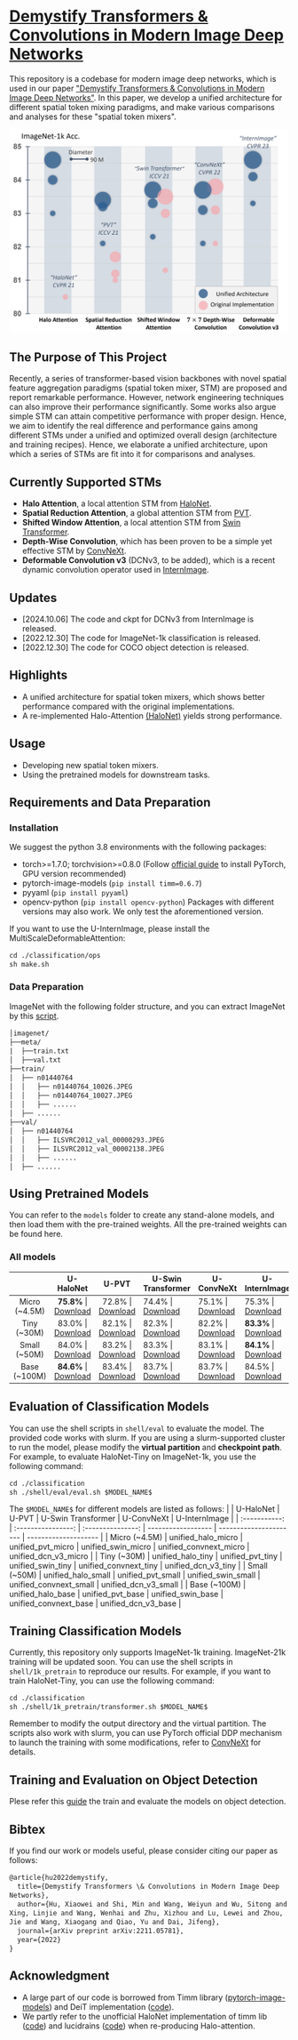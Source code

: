 # [Demystify Transformers & Convolutions in Modern Image Deep Networks](https://arxiv.org/abs/2211.05781)

This repository is a codebase for modern image deep networks, which is used in our paper ["Demystify Transformers & Convolutions in Modern Image Deep Networks"](https://arxiv.org/abs/2211.05781). In this paper, we develop a unified architecture for different spatial token mixing paradigms, and make various comparisons and analyses for these "spatial token mixers". 

![Figure1](figures/stm-evaluation.png) 

## The Purpose of This Project
 Recently, a series of transformer-based vision backbones with novel spatial feature aggregation paradigms (spatial token mixer, STM) are proposed and report remarkable performance. However, network engineering techniques can also improve their performance significantly. Some works also argue simple STM can attain competitive performance with proper design. Hence, we aim to identify the real difference and performance gains among different STMs under a unified and optimized overall design (architecture and training recipes). Hence, we elaborate a unified architecture, upon which a series of STMs are fit into it for comparisons and analyses.

## Currently Supported STMs
+ **Halo Attention**, a local attention STM from [HaloNet](https://openaccess.thecvf.com/content/CVPR2021/html/Vaswani_Scaling_Local_Self-Attention_for_Parameter_Efficient_Visual_Backbones_CVPR_2021_paper.html).
+ **Spatial Reduction Attention**, a global attention STM from [PVT](https://github.com/whai362/PVT).
+ **Shifted Window Attention**, a local attention STM from [Swin Transformer](https://github.com/microsoft/Swin-Transformer).
+ **Depth-Wise Convolution**, which has been proven to be a simple yet effective STM by [ConvNeXt](https://github.com/facebookresearch/ConvNeXt).
+ **Deformable Convolution v3** (DCNv3, to be added), which is a recent dynamic convolution operator used in [InternImage](https://github.com/OpenGVLab/InternImage).


## Updates
+ [2024.10.06] The code and ckpt for DCNv3 from InternImage is released.
+ [2022.12.30] The code for ImageNet-1k classification is released.
+ [2022.12.30] The code for COCO object detection is released.

## Highlights
+ A unified architecture for spatial token mixers, which shows better performance compared with the original implementations.
+ A re-implemented Halo-Attention [(HaloNet)](https://openaccess.thecvf.com/content/CVPR2021/html/Vaswani_Scaling_Local_Self-Attention_for_Parameter_Efficient_Visual_Backbones_CVPR_2021_paper.html) yields strong performance.

## Usage
+ Developing new spatial token mixers.
+ Using the pretrained models for downstream tasks.

## Requirements and Data Preparation
### Installation
We suggest the python 3.8 environments with the following packages:
+ torch>=1.7.0; torchvision>=0.8.0 (Follow [official guide](https://pytorch.org/) to install PyTorch, GPU version recommended)
+ pytorch-image-models (`pip install timm=0.6.7`)
+ pyyaml (`pip install pyyaml`)
+ opencv-python (`pip install opencv-python`)
Packages with different versions may also work. We only test the aforementioned version.

If you want to use the U-InternImage, please install the MultiScaleDeformableAttention:

```shell
cd ./classification/ops
sh make.sh
```

### Data Preparation
ImageNet with the following folder structure, and you can extract ImageNet by this [script](https://gist.github.com/BIGBALLON/8a71d225eff18d88e469e6ea9b39cef4).

```
│imagenet/
├──meta/
|  ├──train.txt
│  ├──val.txt
├──train/
│  ├── n01440764
│  │   ├── n01440764_10026.JPEG
│  │   ├── n01440764_10027.JPEG
│  │   ├── ......
│  ├── ......
├──val/
│  ├── n01440764
│  │   ├── ILSVRC2012_val_00000293.JPEG
│  │   ├── ILSVRC2012_val_00002138.JPEG
│  │   ├── ......
│  ├── ......
```

## Using Pretrained Models
You can refer to the ``models`` folder to create any stand-alone models, and then load them with the pre-trained weights. All the pre-trained weights can be found here.

### All models
|               |                                                         U-HaloNet                                                         |                                                       U-PVT                                                       | U-Swin Transformer                                                                                                 | U-ConvNeXt                                                                                                             | U-InternImage                                                                                                                 |
| :-----------: | :-----------------------------------------------------------------------------------------------------------------------: | :---------------------------------------------------------------------------------------------------------------: | ------------------------------------------------------------------------------------------------------------------ | ---------------------------------------------------------------------------------------------------------------------- | ----------------------------------------------------------------------------------------------------------------------------- |
| Micro (~4.5M) | **75.8%** \| [Download](https://github.com/OpenGVLab/STM-Evaluation/releases/download/cls-ckpt/unified_halonet_micro.pth) | 72.8% \| [Download](https://github.com/OpenGVLab/STM-Evaluation/releases/download/cls-ckpt/unified_pvt_micro.pth) | 74.4% \| [Download](https://github.com/OpenGVLab/STM-Evaluation/releases/download/cls-ckpt/unified_swin_micro.pth) | 75.1% \| [Download](https://github.com/OpenGVLab/STM-Evaluation/releases/download/cls-ckpt/unified_convnext_micro.pth) | 75.3% \| [Download](https://github.com/OpenGVLab/STM-Evaluation/releases/download/cls-ckpt/unified_internimage_micro.pth)     |
|  Tiny (~30M)  |   83.0% \| [Download](https://github.com/OpenGVLab/STM-Evaluation/releases/download/cls-ckpt/unified_halonet_tiny.pth)    | 82.1% \| [Download](https://github.com/OpenGVLab/STM-Evaluation/releases/download/cls-ckpt/unified_pvt_tiny.pth)  | 82.3% \| [Download](https://github.com/OpenGVLab/STM-Evaluation/releases/download/cls-ckpt/unified_swin_tiny.pth)  | 82.2% \| [Download](https://github.com/OpenGVLab/STM-Evaluation/releases/download/cls-ckpt/unified_convnext_tiny.pth)  | **83.3%** \| [Download](https://github.com/OpenGVLab/STM-Evaluation/releases/download/cls-ckpt/unified_internimage_tiny.pth)  |
| Small (~50M)  |   84.0% \| [Download](https://github.com/OpenGVLab/STM-Evaluation/releases/download/cls-ckpt/unified_halonet_small.pth)   | 83.2% \| [Download](https://github.com/OpenGVLab/STM-Evaluation/releases/download/cls-ckpt/unified_pvt_small.pth) | 83.3% \| [Download](https://github.com/OpenGVLab/STM-Evaluation/releases/download/cls-ckpt/unified_swin_small.pth) | 83.1% \| [Download](https://github.com/OpenGVLab/STM-Evaluation/releases/download/cls-ckpt/unified_convnext_small.pth) | **84.1%** \| [Download](https://github.com/OpenGVLab/STM-Evaluation/releases/download/cls-ckpt/unified_internimage_small.pth) |
| Base (~100M)  | **84.6%** \| [Download](https://github.com/OpenGVLab/STM-Evaluation/releases/download/cls-ckpt/unified_halonet_base.pth)  | 83.4% \| [Download](https://github.com/OpenGVLab/STM-Evaluation/releases/download/cls-ckpt/unified_pvt_base.pth)  | 83.7% \| [Download](https://github.com/OpenGVLab/STM-Evaluation/releases/download/cls-ckpt/unified_swin_base.pth)  | 83.7% \| [Download](https://github.com/OpenGVLab/STM-Evaluation/releases/download/cls-ckpt/unified_convnext_base.pth)  | 84.5% \| [Download](https://github.com/OpenGVLab/STM-Evaluation/releases/download/cls-ckpt/unified_internimage_base.pth)      |

<!--
The detailed complexity and accuracy of each model are listed below. Note that the original accuracy denotes the reported accuracy of their official paper and implementation. We fit their spatial token mixers into our unified architecture.


### HaloNet
| Scale | #Params (M) | GMACs | Acc. (Our Implementation) | Acc. (Original) |   Checkpoint   |
| :---: | :---------: | :---: | :-----------------------: | :-------------: | :------------: |
| Micro |     4.4     | 0.71  |           74.4            |       --        | [Download](xx) |
| Tiny  |    31.5     | 4.91  |           82.3            |                 | [Download](xx) |
| Small |    52.9     | 9.18  |           83.3            |                 | [Download](xx) |
| Base  |    93.4     | 16.18 |           83.7            |                 | [Download](xx) |

### PVT
| Scale | #Params (M) | GMACs | Acc. (Our Implementation) | Acc. (Original) |   Checkpoint   |
| :---: | :---------: | :---: | :-----------------------: | :-------------: | :------------: |
| Micro |     4.4     | 0.71  |           74.4            |       --        | [Download](xx) |
| Tiny  |    31.5     | 4.91  |           82.3            |                 | [Download](xx) |
| Small |    52.9     | 9.18  |           83.3            |                 | [Download](xx) |
| Base  |    93.4     | 16.18 |           83.7            |                 | [Download](xx) |

### Swin Transformer
| Scale | #Params (M) | GMACs | Acc. (Our Implementation) | Acc. (Original) |   Checkpoint   |
| :---: | :---------: | :---: | :-----------------------: | :-------------: | :------------: |
| Micro |     4.4     | 0.71  |           74.4            |       --        | [Download](xx) |
| Tiny  |    31.5     | 4.91  |           82.3            |                 | [Download](xx) |
| Small |    52.9     | 9.18  |           83.3            |                 | [Download](xx) |
| Base  |    93.4     | 16.18 |           83.7            |                 | [Download](xx) |

### ConvNeXt
| Scale | #Params (M) | GMACs | Acc. (Our Implementation) | Acc. (Original) |   Checkpoint   |
| :---: | :---------: | :---: | :-----------------------: | :-------------: | :------------: |
| Micro |     4.4     | 0.71  |           74.4            |       --        | [Download](xx) |
| Tiny  |    31.5     | 4.91  |           82.3            |                 | [Download](xx) |
| Small |    52.9     | 9.18  |           83.3            |                 | [Download](xx) |
| Base  |    93.4     | 16.18 |           83.7            |                 | [Download](xx) |

### InternImage
| Scale | #Params (M) | GMACs | Acc. (Our Implementation) | Acc. (Original) |   Checkpoint   |
| :---: | :---------: | :---: | :-----------------------: | :-------------: | :------------: |
| Micro |     4.4     | 0.71  |           74.4            |       --        | [Download](xx) |
| Tiny  |    31.5     | 4.91  |           82.3            |                 | [Download](xx) |
| Small |    52.9     | 9.18  |           83.3            |                 | [Download](xx) |
| Base  |    93.4     | 16.18 |           83.7            |                 | [Download](xx) |
-->


## Evaluation of Classification Models
You can use the shell scripts in `shell/eval` to evaluate the model. The provided code works with slurm. If you are using a slurm-supported cluster to run the model, please modify the **virtual partition** and **checkpoint path**. For example, to evaluate HaloNet-Tiny on ImageNet-1k, you use the following command:
```
cd ./classification
sh ./shell/eval/eval.sh $MODEL_NAME$
```
The `$MODEL_NAME$` for different models are listed as follows:
|               |     U-HaloNet      |       U-PVT       | U-Swin Transformer | U-ConvNeXt             | U-InternImage        |
| :-----------: | :----------------: | :---------------: | ------------------ | ---------------------- | -------------------- |
| Micro (~4.5M) | unified_halo_micro | unified_pvt_micro | unified_swin_micro | unified_convnext_micro | unified_dcn_v3_micro |
|  Tiny (~30M)  | unified_halo_tiny  | unified_pvt_tiny  | unified_swin_tiny  | unified_convnext_tiny  | unified_dcn_v3_tiny  |
| Small (~50M)  | unified_halo_small | unified_pvt_small | unified_swin_small | unified_convnext_small | unified_dcn_v3_small |
| Base (~100M)  | unified_halo_base  | unified_pvt_base  | unified_swin_base  | unified_convnext_base  | unified_dcn_v3_base  |

## Training Classification Models
Currently, this repository only supports ImageNet-1k training. ImageNet-21k training will be updated soon. You can use the shell scripts in ```shell/1k_pretrain``` to reproduce our results. For example, if you want to train HaloNet-Tiny, you can use the following command:
```
cd ./classification
sh ./shell/1k_pretrain/transformer.sh $MODEL_NAME$
```
Remember to modify the output directory and the virtual partition. The scripts also work with slurm, you can use PyTorch official DDP mechanism to launch the training with some modifications, refer to [ConvNeXt](https://github.com/facebookresearch/ConvNeXt) for details.


## Training and Evaluation on Object Detection
Plese refer this [guide](detection/readme.md) the train and evaluate the models on object detection. 

## Bibtex
If you find our work or models useful, please consider citing our paper as follows:
```
@article{hu2022demystify,
  title={Demystify Transformers \& Convolutions in Modern Image Deep Networks},
  author={Hu, Xiaowei and Shi, Min and Wang, Weiyun and Wu, Sitong and Xing, Linjie and Wang, Wenhai and Zhu, Xizhou and Lu, Lewei and Zhou, Jie and Wang, Xiaogang and Qiao, Yu and Dai, Jifeng},
  journal={arXiv preprint arXiv:2211.05781},
  year={2022}
}
```

## Acknowledgment
+ A large part of our code is borrowed from Timm library ([pytorch-image-models](https://github.com/rwightman/pytorch-image-models)) and DeiT implementation ([code](https://github.com/facebookresearch/deit)).
+ We partly refer to the unofficial HaloNet implementation of timm lib ([code](https://github.com/rwightman/pytorch-image-models)) and lucidrains ([code](https://github.com/lucidrains/halonet-pytorch)) when re-producing Halo-attention.
